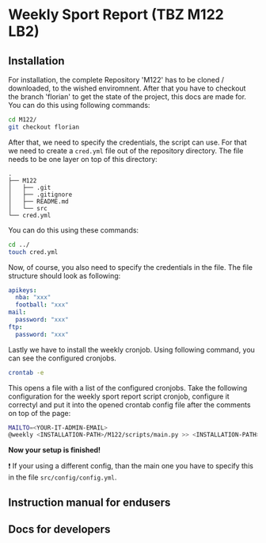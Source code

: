 # Weekly Sport Report (TBZ M122 LB2)

## Installation
For installation, the complete Repository 'M122' has to be cloned / downloaded, to the wished enviromnent. After that you have to checkout the branch 'florian' to get the state of the project, this docs are made for. You can do this using following commands:
```bash
cd M122/
git checkout florian
```
After that, we need to specify the credentials, the script can use. For that we need to create a <code>cred.yml</code> file out of the repository directory. The file needs to be one layer on top of this directory:
```
.
├── M122
│   ├── .git
│   ├── .gitignore
│   ├── README.md
│   └── src
└── cred.yml
```
You can do this using these commands:
```bash
cd ../
touch cred.yml
```
Now, of course, you also need to specify the credentials in the file. The file structure should look as following:
```yaml
apikeys:
  nba: "xxx"
  football: "xxx"
mail:
  password: "xxx"    
ftp:
  password: "xxx"
```
Lastly we have to install the weekly cronjob. Using following command, you can see the configured cronjobs.
```bash
crontab -e
```
This opens a file with a list of the configured cronjobs. Take the following configuration for the weekly sport report script cronjob, configure it correctyl and put it into the opened crontab config file after the comments on top of the page:
```bash
MAILTO=<YOUR-IT-ADMIN-EMAIL>
@weekly <INSTALLATION-PATH>/M122/scripts/main.py >> <INSTALLATION-PATH>/M122/scripts/logs/m122_cron.log 2>&1
```
<b>Now your setup is finished!</b>

:exclamation: If your using a different config, than the main one you have to specify this in the file <code>src/config/config.yml</code>.
<br>

## Instruction manual for endusers

## Docs for developers
